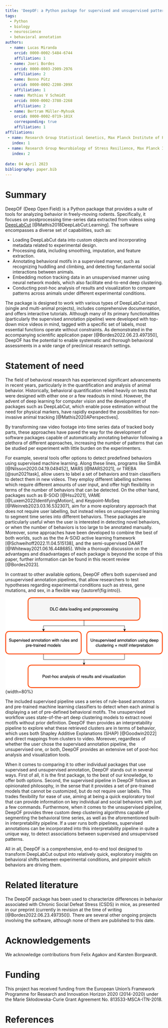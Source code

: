 ```yaml
---
title: 'DeepOF: a Python package for supervised and unsupervised pattern recognition in mice motion tracking data'
tags:
  - Python
  - biology
  - neuroscience
  - behavioral annotation
authors:
  - name: Lucas Miranda
    orcid: 0000-0002-5484-6744
    affiliation: 1
  - name: Joeri Bordes
    orcid: 0000-0003-2909-2976
    affiliation: 2
  - name: Benno Pütz
    orcid: 0000-0002-2208-209X
    affiliation: 1
  - name: Mathias V Schmidt
    orcid: 0000-0002-3788-2268
    affiliation: 2
  - name: Bertram Müller-Myhsok
    orcid: 0000-0002-0719-101X
    corresponding: true
    affiliation: 1
affiliations:
 - name: Research Group Statistical Genetics, Max Planck Institute of Psychiatry, Munich, Germany
   index: 1
 - name: Research Group Neurobiology of Stress Resilience, Max Planck Institute of Psychiatry, Munich, Germany
   index: 2
 
date: 04 April 2023
bibliography: paper.bib
---
```


# Summary

DeepOF (Deep Open Field) is a Python package that provides a suite of tools for analyzing behavior in 
freely-moving rodents. Specifically, it focuses on postprocessing time-series data extracted from videos using 
[DeepLabCut](http://www.mackenziemathislab.org/deeplabcut#:~:text=DeepLabCut%E2%84%A2%20is%20an%20efficient,typically%2050%2D200%20frames) [@Mathis2018DeepLabCut:Learning]. 
The software encompasses a diverse set of capabilities, such as:

* Loading DeepLabCut data into custom objects and incorporating metadata related to experimental design.
* Processing data, including smoothing, imputation, and feature extraction.
* Annotating behavioral motifs in a supervised manner, such as recognizing huddling and climbing, and detecting fundamental social interactions between animals.
* Embedding motion tracking data in an unsupervised manner using neural network models, which also facilitate end-to-end deep clustering.
* Conducting post-hoc analysis of results and visualization to compare patterns across animals under different experimental conditions.

The package is designed to work with various types of DeepLabCut input (single and multi-animal projects), includes comprehensive documentation, 
and offers interactive tutorials. Although many of its primary functionalities (particularly the supervised annotation pipeline) 
were developed with top-down mice videos in mind, tagged with a specific set of labels, most essential functions operate 
without constraints. As demonstrated in the accompanying scientific application paper [@Bordes2022.06.23.497350], DeepOF has the potential to enable systematic and thorough 
behavioral assessments in a wide range of preclinical research settings.

# Statement of need

The field of behavioral research has experienced significant advancements in recent years, particularly in the 
quantification and analysis of animal behavior. Historically, behavioral quantification relied heavily on tests that were designed with
either one or a few readouts in mind. However, the advent of deep learning for computer vision and the development of packages such as DeepLabCut, which enable 
pose estimation without the need for physical markers, have rapidly expanded the possibilities for non-invasive animal 
tracking [@Mathis2020APerspectives].

By transforming raw video footage into time series data of tracked body parts, these approaches have paved the way for 
the development of software packages capable of automatically annotating behavior following a plethora of different 
approaches, increasing the number of patterns that can be studied per experiment with little burden on the experimenters. 

For example, several tools offer options to detect predefined behaviors using supervised machine learning. Along these lines, programs like SimBA [@Nilsson2020.04.19.049452], MARS [@MARS2021], or TREBA [@sun2021task], allow 
users to label a set of behaviors and train classifiers to detect them in new videos. They employ different labelling schemes which require different amounts of user input, and offer high flexibility in terms of the number of behaviors that can be detected.
On the other hand, packages such as B-SOiD [@Hsu2021], VAME [@Luxem2022IdentifyingMotion], and Keypoint-MoSeq [@Weinreb2023.03.16.532307], aim for a more exploratory approach that does not require user labelling, but instead relies on unsupervised learning to segment time series into different behaviors.
These packages are particularly useful when the user is interested in detecting novel behaviors, or when the number of behaviors is too large to be annotated manually. Moreover, some approaches have been developed to combine the best of both worlds, such as the
the A-SOiD active learning framework [@Schweihoff2022.11.04.515138], and the semi-supervised DAART [@Whiteway2021.06.16.448685]. While a thorough discussion on the advantages and disadvantages of each package is beyond the scope of this paper, further information can be found in this recent review [@Bordes2023]. 

In contrast to other available options, DeepOF offers both supervised and unsupervised annotation pipelines, 
that allow researchers to test hypotheses regarding experimental conditions such as stress, gene mutations, and sex, 
in a flexible way (\autoref{fig:intro}).

![Scheme representing DeepOF workflow. Upon creating a project, DLC data can be loaded and preprocessed before annotating it with either a supervised pipeline (which uses a set of pre-trained models and rule-based annotators) or an unsupervised pipeline, which relies on custom deep clustering algorithms. Patterns retrieved with either pipeline can be passed to downstream post-hoc analysis tools and visualization functions.\label{fig:intro}](../docs/source/_static/deepof_pipelines.png){width=80%}

The included supervised pipeline uses a series of rule-based annotators and pre-trained machine learning classifiers to detect when each animal is 
displaying a set of pre-defined behavioral motifs. The unsupervised workflow uses state-of-the-art deep clustering models to extract novel motifs without prior definition. DeepOF then provides an interpretability pipeline to explore what these retrieved clusters are in terms of behavior, which uses both Shapley Additive Explanations (SHAP) [@Goodwin2022] and direct mappings from clusters to video.
Moreover, regardless of whether the user chose the supervised annotation pipeline, the unsupervised one, or both, DeepOF provides an extensive set of post-hoc analysis and visualization tools.

When it comes to comparing it to other individual packages that use supervised and unsupervised annotation, DeepOF stands out in several ways. First of all, it is the first package, to the best of our knowledge, to offer both options. Second,
the supervised pipeline in DeepOF follows an opinionated philosophy, in the sense that it provides a set of pre-trained models that cannot be customized, but do not require user labels. This trades flexibility for ease of use, aiming at being a quick exploratory tool that can provide information on key individual and social behaviors with just a few commands.
Furthermore, when it comes to the unsupervised pipeline, DeepOF provides three custom deep clustering algorithms capable of segmenting the behavioral time series, as well as the aforementioned built-in interpretability pipeline. If a user runs both pipelines, supervised annotations can be incorporated into this interpretability pipeline in quite a unique way, to detect associations between supervised and unsupervised patterns.

All in all, DeepOF is a comprehensive, end-to-end tool designed to transform DeepLabCut output into relatively quick, exploratory insights on behavioral shifts between experimental conditions, and pinpoint which behaviors are driving them.

# Related literature

The DeepOF package has been used to characterize differences in behavior associated with Chronic Social Defeat Stress (CSDS)
in mice, as presented in our preprint (currently in revision at the time of writing [@Bordes2022.06.23.497350]). There are several other ongoing projects
involving the software, although none of them are published to this date.

# Acknowledgements

We acknowledge contributions from Felix Agakov and Karsten Borgwardt.

# Funding

This project has received funding from the European Union’s Framework
Programme for Research and Innovation Horizon 2020 (2014-2020) under
the Marie Skłodowska-Curie Grant Agreement No. 813533-MSCA-ITN-2018.

# References
